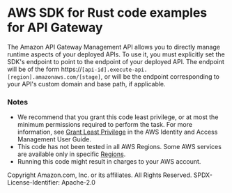 # AWS SDK for Rust code examples for API Gateway

The Amazon API Gateway Management API allows you to directly manage runtime aspects of your deployed APIs. To use it, you must explicitly set the SDK's endpoint to point to the endpoint of your deployed API. The endpoint will be of the form https://`[api-id].execute-api.[region].amazonaws.com/[stage]`, or will be the endpoint corresponding to your API's custom domain and base path, if applicable.

### Notes

- We recommend that you grant this code least privilege,
  or at most the minimum permissions required to perform the task.
  For more information, see
  [Grant Least Privilege](https://docs.aws.amazon.com/IAM/latest/UserGuide/best-practices.html#grant-least-privilege)
  in the AWS Identity and Access Management User Guide.
- This code has not been tested in all AWS Regions.
  Some AWS services are available only in specific
  [Regions](https://aws.amazon.com/about-aws/global-infrastructure/regional-product-services).
- Running this code might result in charges to your AWS account.

Copyright Amazon.com, Inc. or its affiliates. All Rights Reserved. SPDX-License-Identifier: Apache-2.0
